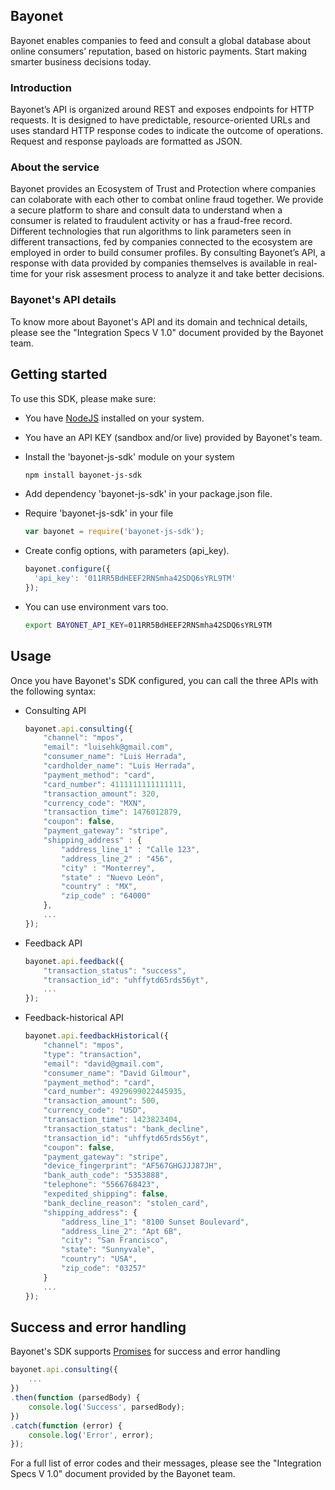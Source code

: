 ## Bayonet
Bayonet enables companies to feed and consult a global database about online consumers’ reputation, based on historic payments. Start making smarter business decisions today.

### Introduction
Bayonet’s API is organized around REST and exposes endpoints for HTTP requests. It is designed to have predictable, resource-oriented URLs and uses standard HTTP response codes to indicate the outcome of operations. Request and response payloads are formatted as JSON.

### About the service
Bayonet provides an Ecosystem of Trust and Protection where companies can colaborate with each other to combat online fraud together. We provide a secure platform to share and consult data to understand when a consumer is related to fraudulent activity or has a fraud-free record. Different technologies that run algorithms to link parameters seen in different transactions, fed by companies connected to the ecosystem are employed in order to build consumer profiles. By consulting Bayonet’s API, a response with data provided by companies themselves is available in real-time for your risk assesment process to analyze it and take better decisions.

### Bayonet's API details
To know more about Bayonet's API and its domain and technical details, please see the "Integration Specs V 1.0" document provided by the Bayonet team.

## Getting started
To use this SDK, please make sure:
  * You have [NodeJS](https://nodejs.org/en/) installed on your system.
  * You have an API KEY (sandbox and/or live) provided by Bayonet's team.
  * Install the 'bayonet-js-sdk' module on your system
  
    ```sh
    npm install bayonet-js-sdk
    ```
  * Add dependency 'bayonet-js-sdk' in your package.json file.
  * Require 'bayonet-js-sdk' in your file

    ```js
    var bayonet = require('bayonet-js-sdk');
    ```
  * Create config options, with parameters (api_key).

    ```js
    bayonet.configure({
      'api_key': '011RR5BdHEEF2RNSmha42SDQ6sYRL9TM'
    });
    ```
  * You can use environment vars too.

    ```sh
    export BAYONET_API_KEY=011RR5BdHEEF2RNSmha42SDQ6sYRL9TM
    ```

## Usage
Once you have Bayonet's SDK configured, you can call the three APIs with the following syntax:
  * Consulting API
  
    ```js
    bayonet.api.consulting({
        "channel": "mpos",
        "email": "luisehk@gmail.com",
        "consumer_name": "Luis Herrada",
        "cardholder_name": "Luis Herrada",
        "payment_method": "card",
        "card_number": 4111111111111111,
        "transaction_amount": 320,
        "currency_code": "MXN",
        "transaction_time": 1476012879,
        "coupon": false,
        "payment_gateway": "stripe",
        "shipping_address" : {
            "address_line_1" : "Calle 123",
            "address_line_2" : "456",
            "city" : "Monterrey",
            "state" : "Nuevo León",
            "country" : "MX",
            "zip_code" : "64000"
        },
        ...
    });
    ```
  * Feedback API
  
    ```js
    bayonet.api.feedback({
        "transaction_status": "success",
        "transaction_id": "uhffytd65rds56yt",
        ...
    });
    ```
  * Feedback-historical API
  
    ```js
    bayonet.api.feedbackHistorical({
        "channel": "mpos",
        "type": "transaction",
        "email": "david@gmail.com",
        "consumer_name": "David Gilmour",
        "payment_method": "card",
        "card_number": 4929699022445935,
        "transaction_amount": 500,
        "currency_code": "USD",
        "transaction_time": 1423823404,
        "transaction_status": "bank_decline",
        "transaction_id": "uhffytd65rds56yt",
        "coupon": false,
        "payment_gateway": "stripe",
        "device_fingerprint": "AF567GHGJJJ87JH",
        "bank_auth_code": "5353888",
        "telephone": "5566768423",
        "expedited_shipping": false,
        "bank_decline_reason": "stolen_card",
        "shipping_address": {
            "address_line_1": "8100 Sunset Boulevard",
            "address_line_2": "Apt 6B",
            "city": "San Francisco",
            "state": "Sunnyvale",
            "country": "USA",
            "zip_code": "03257"
        }
        ...
    });
    ```
 
## Success and error handling
Bayonet's SDK supports [Promises](https://www.promisejs.org/) for success and error handling
```js
bayonet.api.consulting({
    ...
})
.then(function (parsedBody) {
    console.log('Success', parsedBody);
})
.catch(function (error) {
    console.log('Error', error);
});
```

For a full list of error codes and their messages, please see the "Integration Specs V 1.0" document provided by the Bayonet team.
